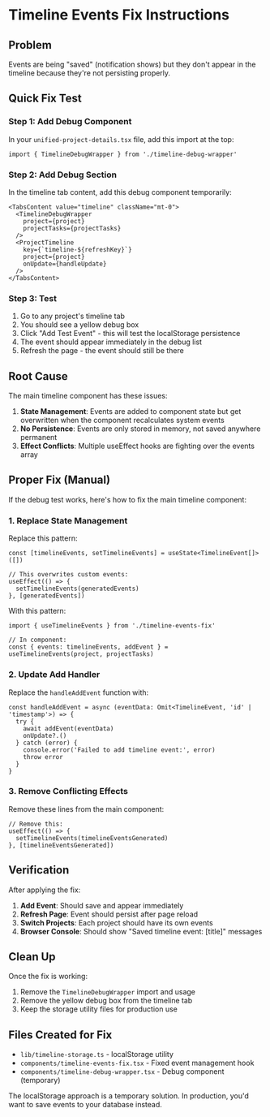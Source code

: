 # Timeline Events Fix Instructions

## Problem
Events are being "saved" (notification shows) but they don't appear in the timeline because they're not persisting properly.

## Quick Fix Test

### Step 1: Add Debug Component
In your `unified-project-details.tsx` file, add this import at the top:

```tsx
import { TimelineDebugWrapper } from './timeline-debug-wrapper'
```

### Step 2: Add Debug Section
In the timeline tab content, add this debug component temporarily:

```tsx
<TabsContent value="timeline" className="mt-0">
  <TimelineDebugWrapper 
    project={project} 
    projectTasks={projectTasks} 
  />
  <ProjectTimeline
    key={`timeline-${refreshKey}`}
    project={project}
    onUpdate={handleUpdate}
  />
</TabsContent>
```

### Step 3: Test
1. Go to any project's timeline tab
2. You should see a yellow debug box
3. Click "Add Test Event" - this will test the localStorage persistence
4. The event should appear immediately in the debug list
5. Refresh the page - the event should still be there

## Root Cause
The main timeline component has these issues:

1. **State Management**: Events are added to component state but get overwritten when the component recalculates system events
2. **No Persistence**: Events are only stored in memory, not saved anywhere permanent
3. **Effect Conflicts**: Multiple useEffect hooks are fighting over the events array

## Proper Fix (Manual)

If the debug test works, here's how to fix the main timeline component:

### 1. Replace State Management
Replace this pattern:
```tsx
const [timelineEvents, setTimelineEvents] = useState<TimelineEvent[]>([])

// This overwrites custom events:
useEffect(() => {
  setTimelineEvents(generatedEvents) 
}, [generatedEvents])
```

With this pattern:
```tsx
import { useTimelineEvents } from './timeline-events-fix'

// In component:
const { events: timelineEvents, addEvent } = useTimelineEvents(project, projectTasks)
```

### 2. Update Add Handler
Replace the `handleAddEvent` function with:
```tsx
const handleAddEvent = async (eventData: Omit<TimelineEvent, 'id' | 'timestamp'>) => {
  try {
    await addEvent(eventData)
    onUpdate?.()
  } catch (error) {
    console.error('Failed to add timeline event:', error)
    throw error
  }
}
```

### 3. Remove Conflicting Effects
Remove these lines from the main component:
```tsx
// Remove this:
useEffect(() => {
  setTimelineEvents(timelineEventsGenerated)
}, [timelineEventsGenerated])
```

## Verification

After applying the fix:

1. **Add Event**: Should save and appear immediately
2. **Refresh Page**: Event should persist after page reload
3. **Switch Projects**: Each project should have its own events
4. **Browser Console**: Should show "Saved timeline event: [title]" messages

## Clean Up

Once the fix is working:
1. Remove the `TimelineDebugWrapper` import and usage
2. Remove the yellow debug box from the timeline tab
3. Keep the storage utility files for production use

## Files Created for Fix
- `lib/timeline-storage.ts` - localStorage utility
- `components/timeline-events-fix.tsx` - Fixed event management hook
- `components/timeline-debug-wrapper.tsx` - Debug component (temporary)

The localStorage approach is a temporary solution. In production, you'd want to save events to your database instead. 